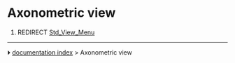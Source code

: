 # Axonometric view
1.  REDIRECT [Std_View_Menu](Std_View_Menu.md)



---
⏵ [documentation index](../README.md) > Axonometric view
